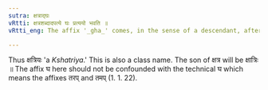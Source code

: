 ```yaml
---
sutra: क्षत्राद्घः
vRtti: क्षत्रशब्दादपत्ये घः प्रत्ययो भवति ॥
vRtti_eng: The affix '_gha_' comes, in the sense of a descendant, after the word '_Kshattra_'.

---
```

Thus क्षत्रियः 'a _Kshatriya_.' This is also a class name. The son of क्षत्र will be क्षात्रिः ॥ The affix घ here should not be confounded with the technical घ which means the affixes तरप् and तमप् (1. 1. 22).